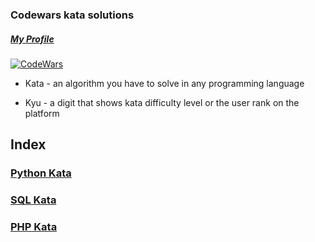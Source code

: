 ### Codewars kata solutions
##### [My Profile](https://www.codewars.com/users/petr.streltsov)
[![CodeWars](https://www.codewars.com/users/petr.streltsov/badges/large)](https://www.codewars.com/users/petr.streltsov "My Honor Badge")

- Kata - an algorithm you have to solve in any programming language

- Kyu - a digit that shows kata difficulty level or the user rank on the platform
## Index
### [Python Kata](kata_lists/python.md)
### [SQL Kata](SQL.md)
### [PHP Kata](PHP.md)

